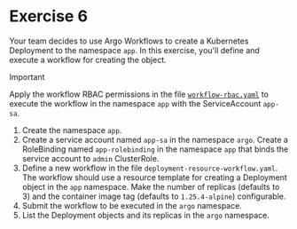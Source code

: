 # Exercise 6

Your team decides to use Argo Workflows to create a Kubernetes Deployment to the namespace `app`. In this exercise, you'll define and execute a workflow for creating the object.

> [!IMPORTANT]
> Apply the workflow RBAC permissions in the file [`workflow-rbac.yaml`](./workflow-rbac.yaml) to execute the workflow in the namespace `app` with the ServiceAccount `app-sa`.

1. Create the namespace `app`.
2. Create a service account named `app-sa` in the namespace `argo`. Create a RoleBinding named `app-rolebinding` in the namespace `app` that binds the service account to `admin` ClusterRole.
3. Define a new workflow in the file `deployment-resource-workflow.yaml`. The workflow should use a resource template for creating a Deployment object in the `app` namespace. Make the number of replicas (defaults to 3) and the container image tag (defaults to `1.25.4-alpine`) configurable.
4. Submit the workflow to be executed in the `argo` namespace.
5. List the Deployment objects and its replicas in the `argo` namespace.